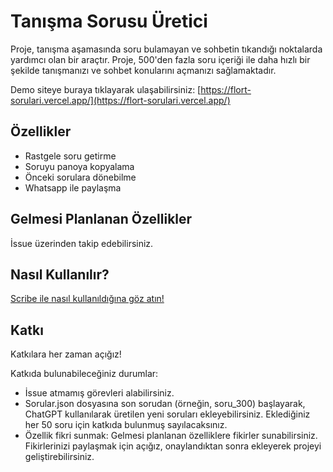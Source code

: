 # Tanışma Sorusu Üretici

Proje, tanışma aşamasında soru bulamayan ve sohbetin tıkandığı noktalarda yardımcı olan bir araçtır. Proje, 500'den fazla soru içeriği ile daha hızlı bir şekilde tanışmanızı ve sohbet konularını açmanızı sağlamaktadır.

Demo siteye buraya tıklayarak ulaşabilirsiniz: [https://flort-sorulari.vercel.app/](https://flort-sorulari.vercel.app/)

## Özellikler

- Rastgele soru getirme
- Soruyu panoya kopyalama
- Önceki sorulara dönebilme
- Whatsapp ile paylaşma

## Gelmesi Planlanan Özellikler

İssue üzerinden takip edebilirsiniz.

## Nasıl Kullanılır?

[Scribe ile nasıl kullanıldığına göz atın!](https://scribehow.com/shared/Flort_Zamani_Tikandiginda_Soru_Uret_ve_WhatsApptan_Paylas__lh6kw0CKQuqbYekdW1Z4bg)

## Katkı

Katkılara her zaman açığız!

Katkıda bulunabileceğiniz durumlar:

- İssue atmamış görevleri alabilirsiniz.
- Sorular.json dosyasına son sorudan (örneğin, soru_300) başlayarak, ChatGPT kullanılarak üretilen yeni soruları ekleyebilirsiniz. Eklediğiniz her 50 soru için katkıda bulunmuş sayılacaksınız.
- Özellik fikri sunmak: Gelmesi planlanan özelliklere fikirler sunabilirsiniz. Fikirlerinizi paylaşmak için açığız, onaylandıktan sonra ekleyerek projeyi geliştirebilirsiniz.
